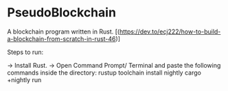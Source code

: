 # PseudoBlockchain
A blockchain program written in Rust. [(https://dev.to/ecj222/how-to-build-a-blockchain-from-scratch-in-rust-46)]



Steps to run: 

-> Install Rust. 
-> Open Command Prompt/ Terminal and paste the following commands inside the directory: 
    rustup toolchain install nightly 
    cargo +nightly run  
    
